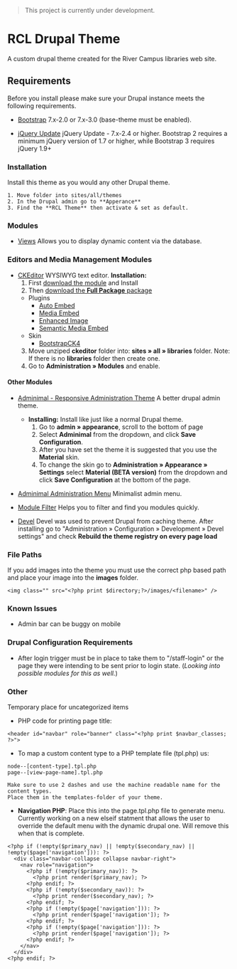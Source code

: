 > This project is currently under development.

# RCL Drupal Theme
A custom drupal theme created for the River Campus libraries web site.

## Requirements
Before you install please make sure your Drupal instance meets the following requirements.

- [Bootstrap](https://drupal.org/project/bootstrap) 7.x-2.0 or 7.x-3.0 (base-theme must be enabled).

- [jQuery Update](https://drupal.org/project/jquery_update) jQuery Update - 7.x-2.4 or higher. Bootstrap 2 requires a minimum jQuery version of 1.7 or higher, while Bootstrap 3 requires jQuery 1.9+

### Installation
Install this theme as you would any other Drupal theme.
```
1. Move folder into sites/all/themes
2. In the Drupal admin go to **Apperance**
3. Find the **RCL Theme** then activate & set as default.
```

### Modules

- [Views](https://www.drupal.org/project/views)
Allows you to display dynamic content via the database.

### Editors and Media Management Modules

- [CKEditor](http://ckeditor.com/download)
WYSIWYG text editor. **Installation:**
  1. First [download the module](https://www.drupal.org/project/ckeditor) and Install
  2. Then [download the **Full Package** package](http://ckeditor.com/download)
    - Plugins
      - [Auto Embed](http://ckeditor.com/addon/autoembed)
      - [Media Embed](http://ckeditor.com/addon/embed)
      - [Enhanced Image](http://ckeditor.com/addon/image2)
      - [Semantic Media Embed](http://ckeditor.com/addon/embedsemantic)
    - Skin
      - [BootstrapCK4](http://ckeditor.com/addon/bootstrapck)
  3. Move unziped **ckeditor** folder into: **sites » all » libraries** folder. Note: If there is no **libraries** folder then create one.
  4. Go to **Administration » Modules** and enable.


#### Other Modules

- [Adminimal - Responsive Administration Theme](https://www.drupal.org/project/adminimal_admin_menu)
A better drupal admin theme.
  - **Installing:** Install like just like a normal Drupal theme.
    1. Go to **admin » appearance**, scroll to the bottom of page
    2. Select **Adminimal** from the dropdown, and click **Save Configuration**.
    3. After you have set the theme it is suggested that you use the **Material** skin.
    4. To change the skin go to **Administration » Appearance » Settings** select **Material (BETA version)** from the dropdown and click **Save Configuration** at the bottom of the page.

- [Adminimal Administration Menu](https://www.drupal.org/project/adminimal_admin_menu)
Minimalist admin menu.

- [Module Filter](https://www.drupal.org/project/module_filter)
Helps you to filter and find you modules quickly.

- [Devel](https://www.drupal.org/project/devel)
Devel was used to prevent Drupal from caching theme. After installing go to "Administration » Configuration » Development » Devel settings" and check **Rebuild the theme registry on every page load**



### File Paths
If you add images into the theme you must use the correct php based path and place your image into the **images** folder.
```
<img class="" src="<?php print $directory;?>/images/<filename>" />
```

### Known Issues
- Admin bar can be buggy on mobile


### Drupal Configuration Requirements
- After login trigger must be in place to take them to "/staff-login" or the page they were intending to be sent prior to login state. (*Looking into possible modules for this as well.*)

### Other
Temporary place for uncategorized items

- PHP code for printing page title:
```
<header id="navbar" role="banner" class="<?php print $navbar_classes; ?>">

```

- To map a custom content type to a PHP template file (tpl.php) us:
```
node--[content-type].tpl.php
page--[view-page-name].tpl.php

Make sure to use 2 dashes and use the machine readable name for the content types.
Place them in the templates-folder of your theme.
```

- **Navigation PHP**: Place this into the page.tpl.php file to generate menu. Currently working on a new elseif statment that allows the user to override the default menu with the dynamic drupal one. Will remove this when that is complete.
```
<?php if (!empty($primary_nav) || !empty($secondary_nav) || !empty($page['navigation'])): ?>
  <div class="navbar-collapse collapse navbar-right">
    <nav role="navigation">
      <?php if (!empty($primary_nav)): ?>
        <?php print render($primary_nav); ?>
      <?php endif; ?>
      <?php if (!empty($secondary_nav)): ?>
        <?php print render($secondary_nav); ?>
      <?php endif; ?>
      <?php if (!empty($page['navigation'])): ?>
        <?php print render($page['navigation']); ?>
      <?php endif; ?>
      <?php if (!empty($page['navigation'])): ?>
        <?php print render($page['navigation']); ?>
      <?php endif; ?>
    </nav>
  </div>
<?php endif; ?>
```
